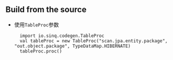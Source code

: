 ## Build from the source
+ 使用`TableProc`参数

        import io.sinq.codegen.TableProc
        val tableProc = new TableProc("scan.jpa.entity.package", "out.object.package", TypeDataMap.HIBERNATE)
        tableProc.proc()
